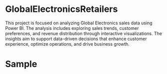 # GlobalElectronicsRetailers
This project is focused on analyzing Global Electronics sales data using Power BI. The analysis includes exploring sales trends, customer preferences, and revenue distribution through interactive visualizations. The insights aim to support data-driven decisions that enhance customer experience, optimize operations, and drive business growth.

# Sample
